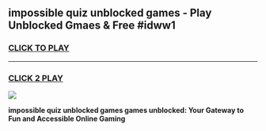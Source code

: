 
## impossible quiz unblocked games - Play Unblocked Gmaes & Free #idww1
<h3>
<a href="https://news.freeplayer.one?title=impossible_quiz_unblocked_games&ref=26F">CLICK TO PLAY</a></h3>
<hr>

<h3>
<a href="https://news.freeplayer.one?title=impossible_quiz_unblocked_games&ref=26F">CLICK 2 PLAY</a>
  
</h3>

<a href="https://news.freeplayer.one?title=impossible_quiz_unblocked_games&ref=26F/"><img src="https://clearcache.store/games.png"></a>


**impossible quiz unblocked games games unblocked: Your Gateway to Fun and Accessible Online Gaming**
